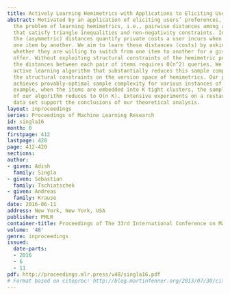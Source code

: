 ```yaml
---
title: Actively Learning Hemimetrics with Applications to Eliciting User Preferences
abstract: Motivated by an application of eliciting users’ preferences, we investigate
  the problem of learning hemimetrics, i.e., pairwise distances among a set of n items
  that satisfy triangle inequalities and non-negativity constraints. In our application,
  the (asymmetric) distances quantify private costs a user incurs when substituting
  one item by another. We aim to learn these distances (costs) by asking the users
  whether they are willing to switch from one item to another for a given incentive
  offer. Without exploiting structural constraints of the hemimetric polytope, learning
  the distances between each pair of items requires Θ(n^2) queries. We propose an
  active learning algorithm that substantially reduces this sample complexity by exploiting
  the structural constraints on the version space of hemimetrics. Our proposed algorithm
  achieves provably-optimal sample complexity for various instances of the task. For
  example, when the items are embedded into K tight clusters, the sample complexity
  of our algorithm reduces to O(n K). Extensive experiments on a restaurant recommendation
  data set support the conclusions of our theoretical analysis.
layout: inproceedings
series: Proceedings of Machine Learning Research
id: singla16
month: 0
firstpage: 412
lastpage: 420
page: 412-420
sections: 
author:
- given: Adish
  family: Singla
- given: Sebastian
  family: Tschiatschek
- given: Andreas
  family: Krause
date: 2016-06-11
address: New York, New York, USA
publisher: PMLR
container-title: Proceedings of The 33rd International Conference on Machine Learning
volume: '48'
genre: inproceedings
issued:
  date-parts:
  - 2016
  - 6
  - 11
pdf: http://proceedings.mlr.press/v48/singla16.pdf
# Format based on citeproc: http://blog.martinfenner.org/2013/07/30/citeproc-yaml-for-bibliographies/
---
```

